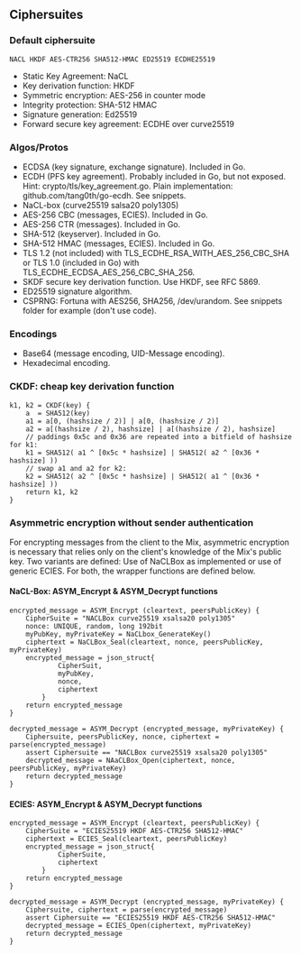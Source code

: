 Ciphersuites
------------


### Default ciphersuite

```
NACL HKDF AES-CTR256 SHA512-HMAC ED25519 ECDHE25519
```

- Static Key Agreement: NaCL
- Key derivation function: HKDF
- Symmetric encryption: AES-256 in counter mode
- Integrity protection: SHA-512 HMAC
- Signature generation: Ed25519
- Forward secure key agreement: ECDHE over curve25519


### Algos/Protos

- ECDSA (key signature, exchange signature). Included in Go.
- ECDH (PFS key agreement). Probably included in Go, but not exposed.
  Hint: crypto/tls/key_agreement.go.
	Plain implementation: github.com/tang0th/go-ecdh. See snippets.
- NaCL-box (curve25519 salsa20 poly1305)
- AES-256 CBC (messages, ECIES). Included in Go.
- AES-256 CTR (messages). Included in Go.
- SHA-512 (keyserver). Included in Go.
- SHA-512 HMAC (messages, ECIES). Included in Go.
- TLS 1.2 (not included) with TLS_ECDHE_RSA_WITH_AES_256_CBC_SHA  or TLS 1.0
  (included in Go) with TLS_ECDHE_ECDSA_AES_256_CBC_SHA_256.
- SKDF secure key derivation function. Use HKDF, see RFC 5869.
- ED25519 signature algorithm.
- CSPRNG: Fortuna with AES256, SHA256, /dev/urandom. See snippets folder for
  example (don't use code).

### Encodings

- Base64 (message encoding, UID-Message encoding).
- Hexadecimal encoding.


### CKDF: cheap key derivation function

```
k1, k2 = CKDF(key) {
	a  = SHA512(key)
	a1 = a[0, (hashsize / 2)] | a[0, (hashsize / 2)]
	a2 = a[(hashsize / 2), hashsize] | a[(hashsize / 2), hashsize]
	// paddings 0x5c and 0x36 are repeated into a bitfield of hashsize for k1:
	k1 = SHA512( a1 ^ [0x5c * hashsize] | SHA512( a2 ^ [0x36 * hashsize] ))
	// swap a1 and a2 for k2:
	k2 = SHA512( a2 ^ [0x5c * hashsize] | SHA512( a1 ^ [0x36 * hashsize] ))
	return k1, k2
}
```


### Asymmetric encryption without sender authentication

For encrypting messages from the client to the Mix, asymmetric encryption is
necessary that relies only on the client's knowledge of the Mix's public key.
Two variants are defined: Use of NaCLBox as implemented or use of generic ECIES.
For both, the wrapper functions are defined below.


#### NaCL-Box: ASYM_Encrypt & ASYM_Decrypt functions

```
encrypted_message = ASYM_Encrypt (cleartext, peersPublicKey) {
	CipherSuite = "NACLBox curve25519 xsalsa20 poly1305"
	nonce: UNIQUE, random, long 192bit
	myPubKey, myPrivateKey = NaCLbox_GenerateKey()
	ciphertext = NaCLBox_Seal(cleartext, nonce, peersPublicKey, myPrivateKey)
	encrypted_message = json_struct{
			CipherSuit,
			myPubKey,
			nonce,
			ciphertext
		}
	return encrypted_message
}
```

```
decrypted_message = ASYM_Decrypt (encrypted_message, myPrivateKey) {
	Ciphersuite, peersPublicKey, nonce, ciphertext = parse(encrypted_message)
	assert Ciphersuite == "NACLBox curve25519 xsalsa20 poly1305"
	decrypted_message = NAaCLBox_Open(ciphertext, nonce, peersPublicKey, myPrivateKey)
	return decrypted_message
}
```


#### ECIES: ASYM_Encrypt & ASYM_Decrypt functions

```
encrypted_message = ASYM_Encrypt (cleartext, peersPublicKey) {
	CipherSuite = "ECIES25519 HKDF AES-CTR256 SHA512-HMAC"
	ciphertext = ECIES_Seal(cleartext, peersPublicKey)
	encrypted_message = json_struct{
			CipherSuite,
			ciphertext
		}
	return encrypted_message
}
```

```
decrypted_message = ASYM_Decrypt (encrypted_message, myPrivateKey) {
	Ciphersuite, ciphertext = parse(encrypted_message)
	assert Ciphersuite == "ECIES25519 HKDF AES-CTR256 SHA512-HMAC"
	decrypted_message = ECIES_Open(ciphertext, myPrivateKey)
	return decrypted_message
}
```
